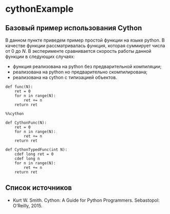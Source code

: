 # cythonExample

## Базовый пример использования Cython
В данном пункте приведем пример простой функции на языке python. В качестве функции рассматривалась функция, которая суммирует числа от $0$ до $N$. В эксперименте сравнивается скорость работы данной функции в следующих случаях: 
* функция реализована на python без предварительной компиляции; 
* реализована на python но предварительно скомпилирована;
* реализована на cython с типизацией объектов.
```
def func(N):
    ret = 0
    for n in range(N):
        ret += n
    return ret
    
%%cython

def CythonFunc(N):
    ret = 0
    for n in range(N):
        ret += n
    return ret

def CythonTypedFunc(int N):
    cdef long ret = 0
    cdef long n
    for n in range(N):
        ret += n
    return ret
```

## Список источников
* Kurt W. Smith. Cython: A Guide for Python Programmers. Sebastopol: O’Reilly, 2015.
